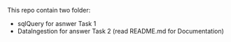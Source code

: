 This repo contain two folder:

- sqlQuery for asnwer Task 1
- DataIngestion for answer Task 2 (read README.md for Documentation)